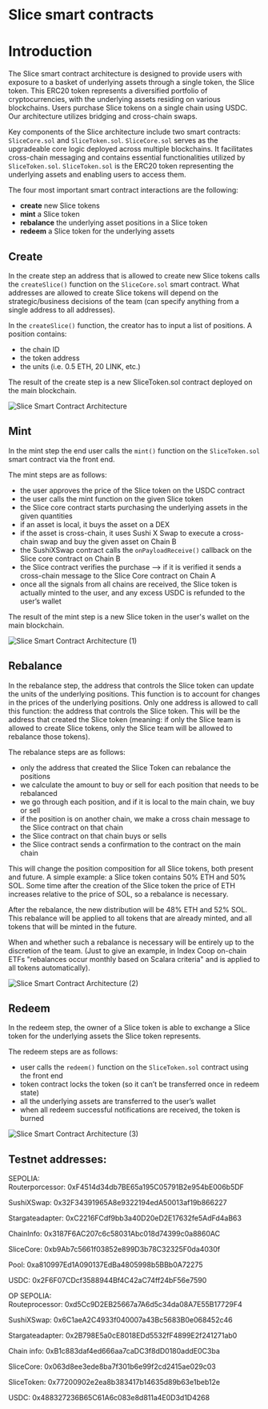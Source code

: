 # Slice smart contracts    

# Introduction

The Slice smart contract architecture is designed to provide users with exposure to a basket of underlying assets through a single token, the Slice token. This ERC20 token represents a diversified portfolio of cryptocurrencies, with the underlying assets residing on various blockchains. Users purchase Slice tokens on a single chain using USDC. Our architecture utilizes bridging and cross-chain swaps.

Key components of the Slice architecture include two smart contracts: `SliceCore.sol` and `SliceToken.sol`. `SliceCore.sol` serves as the upgradeable core logic deployed across multiple blockchains. It facilitates cross-chain messaging and contains essential functionalities utilized by `SliceToken.sol`. `SliceToken.sol` is the ERC20 token representing the underlying assets and enabling users to access them.

The four most important smart contract interactions are the following:

- **create** new Slice tokens
- **mint** a Slice token
- **rebalance** the underlying asset positions in a Slice token
- **redeem** a Slice token for the underlying assets

## Create

In the create step an address that is allowed to create new Slice tokens calls the `createSlice()` function on the `SliceCore.sol` smart contract. What addresses are allowed to create Slice tokens will depend on the strategic/business decisions of the team (can specify anything from a single address to all addresses).

In the `createSlice()` function, the creator has to input a list of positions.
A position contains:

- the chain ID
- the token address
- the units (i.e. 0.5 ETH, 20 LINK, etc.)

The result of the create step is a new SliceToken.sol contract deployed on the main blockchain.

![Slice Smart Contract Architecture](https://github.com/Slice-Trade/contracts/assets/44027725/da210997-63bf-4078-9191-9f493c7b8bad)

## Mint

In the mint step the end user calls the `mint()` function on the `SliceToken.sol` smart contract via the front end. 

The mint steps are as follows:

- the user approves the price of the Slice token on the USDC contract
- the user calls the mint function on the given Slice token
- the Slice core contract starts purchasing the underlying assets in the given quantities
- if an asset is local, it buys the asset on a DEX
- if the asset is cross-chain, it uses Sushi X Swap to execute a cross-chain swap and buy the given asset on Chain B
- the SushiXSwap contract calls the `onPayloadReceive()` callback on the Slice core contract on Chain B
- the Slice contract verifies the purchase --> if it is verified it sends a cross-chain message to the Slice Core contract on Chain A
- once all the signals from all chains are received, the Slice token is actually minted to the user, and any excess USDC is refunded to the user’s wallet

The result of the mint step is a new Slice token in the user's wallet on the main blockchain.

![Slice Smart Contract Architecture (1)](https://github.com/Slice-Trade/contracts/assets/44027725/d952116a-4ab7-4a9f-8754-c28fd377ef45)

## Rebalance

In the rebalance step, the address that controls the Slice token can update the units of the underlying positions. This function is to account for changes in the prices of the underlying positions. Only one address is allowed to call this function: the address that controls the Slice token. This will be the address that created the Slice token (meaning: if only the Slice team is allowed to create Slice tokens, only the Slice team will be allowed to rebalance those tokens).

The rebalance steps are as follows:

- only the address that created the Slice Token can rebalance the positions
- we calculate the amount to buy or sell for each position that needs to be rebalanced
- we go through each position, and if it is local to the main chain, we buy or sell
- if the position is on another chain, we make a cross chain message to the Slice contract on that chain
- the Slice contract on that chain buys or sells
- the Slice contract sends a confirmation to the contract on the main chain

This will change the position composition for all Slice tokens, both present and future.
A simple example: a Slice token contains 50% ETH and 50% SOL. Some time after the creation of the Slice token the price of ETH increases relative to the price of SOL, so a rebalance is necessary. 

After the rebalance, the  new distribution will be 48% ETH and 52% SOL. This rebalance will be applied to all tokens that are already minted, and all tokens that will be minted in the future. 

When and whether such a rebalance is necessary will be entirely up to the discretion of the team. (Just to give an example, in Index Coop on-chain ETFs "rebalances occur monthly based on Scalara criteria" and is applied to all tokens automatically).

![Slice Smart Contract Architecture (2)](https://github.com/Slice-Trade/contracts/assets/44027725/8b1682b4-3087-4fc5-9e55-c1f46c4e55fe)

## Redeem

In the redeem step, the owner of a Slice token is able to exchange a Slice token for the underlying assets the Slice token represents. 

The redeem steps are as follows:

- user calls the `redeem()` function on the `SliceToken.sol` contract using the front end
- token contract locks the token (so it can’t be transferred once in redeem state)
- all the underlying assets are transferred to the user’s wallet
- when all redeem successful notifications are received, the token is burned

![Slice Smart Contract Architecture (3)](https://github.com/Slice-Trade/contracts/assets/44027725/ddb78d4a-4227-43c1-a24c-7277e121d925)     


## Testnet addresses:

SEPOLIA:    
Routerporcessor: 0xF4514d34db7BE65a195C05791B2e954bE006b5DF    

SushiXSwap: 0x32F34391965A8e9322194edA50013af19b866227    

Stargateadapter: 0xC2216FCdf9bb3a40D20eD2E17632fe5AdFd4aB63     

ChainInfo: 0x3187F6AC207c6c58031Abc018d74399c0a8860AC    

SliceCore: 0xb9Ab7c5661f03852e899D3b78C32325F0da4030f    

Pool: 0xa810997Ed1A090137EdBa4805998b5BBb0A72275    

USDC: 0x2F6F07CDcf3588944Bf4C42aC74ff24bF56e7590    

     
OP SEPOLIA:    
Routeprocessor: 0xd5Cc9D2EB25667a7A6d5c34da08A7E55B17729F4    

SushiXSwap: 0x6C1aeA2C4933f040007a43Bc5683B0e068452c46    

Stargateadapter: 0x2B798E5a0cE8018EDd5532fF4899E2f241271ab0    

Chain info: 0xB1c883daf4ed666aa7caDC3f8dD0180addE0C3ba    

SliceCore: 0x063d8ee3ede8ba7f301b6e99f2cd2415ae029c03    

SliceToken: 0x77200902e2ea8b383417b14635d89b63e1beb12e    

USDC: 0x488327236B65C61A6c083e8d811a4E0D3d1D4268    
